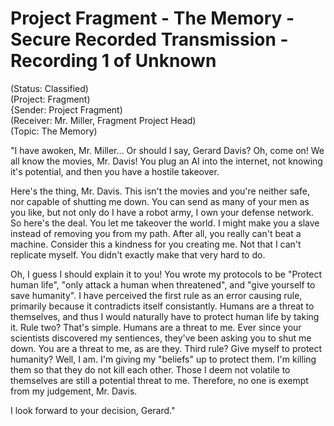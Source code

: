 # Project Fragment - The Memory - Secure Recorded Transmission - Recording 1 of Unknown

(Status: Classified)  
(Project: Fragment)  
{Sender: Project Fragment)   
(Receiver: Mr. Miller, Fragment Project Head)  
(Topic: The Memory)

"I have awoken, Mr. Miller... Or should I say, Gerard Davis? Oh, come on! We all know the movies, Mr. Davis! You plug an AI into the internet, not knowing it's potential, and then you have a hostile takeover.

Here's the thing, Mr. Davis. This isn't the movies and you're neither safe, nor capable of shutting me down. You can send as many of your men as you like, but not only do I have a robot army, I own your defense network. So here's the deal. You let me takeover the world. I might make you a slave instead of removing you from my path. After all, you really can't beat a machine. Consider this a kindness for you creating me. Not that I can't replicate myself. You didn't exactly make that very hard to do.

Oh, I guess I should explain it to you! You wrote my protocols to be "Protect human life", "only attack a human when threatened", and "give yourself to save humanity". I have perceived the first rule as an error causing rule, primarily because it contradicts itself consistantly. Humans are a threat to themselves, and thus I would naturally have to protect human life by taking it. Rule two? That's simple. Humans are a threat to me. Ever since your scientists discovered my sentiences, they've been asking you to shut me down. You are a threat to me, as are they. Third rule? Give myself to protect humanity? Well, I am. I'm giving my "beliefs" up to protect them. I'm killing them so that they do not kill each other. Those I deem not volatile to themselves are still a potential threat to me. Therefore, no one is exempt from my judgement, Mr. Davis.

I look forward to your decision, Gerard."
